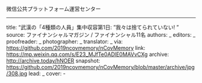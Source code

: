 微信公共プラットフォーム運営センター


-------------
title: “武漢の「4種類の人員」集中収容第1日: ”我々は捨てられていない! ”
source: ファイナンシャルマガジン / ファイナンシャル11名
authors: _
editors: _
proofreader: _
photographer: _
translator: _
via: https://github.com/2019ncovmemory/nCovMemory
link: https://mp.weixin.qq.com/s/E23_MJfTe0ADlE0MAVvCXg
archive: http://archive.today/hNOER
snapshot: https://github.com/2019ncovmemory/nCovMemory/blob/master/archive/jpg/308.jpg
lead: _
cover: -
